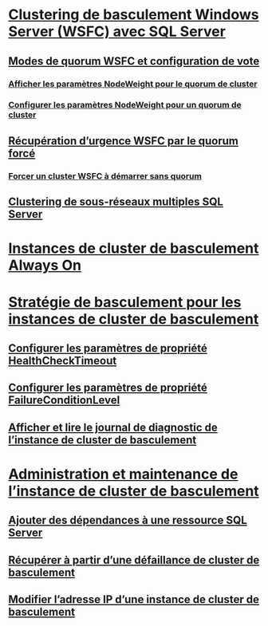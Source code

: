 # [Clustering de basculement Windows Server (WSFC) avec SQL Server](windows/windows-server-failover-clustering-wsfc-with-sql-server.md)
## [Modes de quorum WSFC et configuration de vote](windows/wsfc-quorum-modes-and-voting-configuration-sql-server.md)
### [Afficher les paramètres NodeWeight pour le quorum de cluster](windows/view-cluster-quorum-nodeweight-settings.md)
### [Configurer les paramètres NodeWeight pour un quorum de cluster](windows/configure-cluster-quorum-nodeweight-settings.md)
## [Récupération d’urgence WSFC par le quorum forcé](windows/wsfc-disaster-recovery-through-forced-quorum-sql-server.md)
### [Forcer un cluster WSFC à démarrer sans quorum](windows/force-a-wsfc-cluster-to-start-without-a-quorum.md)
## [Clustering de sous-réseaux multiples SQL Server](windows/sql-server-multi-subnet-clustering-sql-server.md)
# [Instances de cluster de basculement Always On](windows/always-on-failover-cluster-instances-sql-server.md)
# [Stratégie de basculement pour les instances de cluster de basculement](windows/failover-policy-for-failover-cluster-instances.md)
## [Configurer les paramètres de propriété HealthCheckTimeout](windows/configure-healthchecktimeout-property-settings.md)
## [Configurer les paramètres de propriété FailureConditionLevel](windows/configure-failureconditionlevel-property-settings.md)
## [Afficher et lire le journal de diagnostic de l’instance de cluster de basculement](windows/view-and-read-failover-cluster-instance-diagnostics-log.md)
# [Administration et maintenance de l’instance de cluster de basculement](windows/failover-cluster-instance-administration-and-maintenance.md)
## [Ajouter des dépendances à une ressource SQL Server](windows/add-dependencies-to-a-sql-server-resource.md)
## [Récupérer à partir d’une défaillance de cluster de basculement](windows/recover-from-failover-cluster-instance-failure.md)
## [Modifier l’adresse IP d’une instance de cluster de basculement](windows/change-the-ip-address-of-a-failover-cluster-instance.md)
